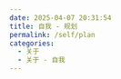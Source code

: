 ```yaml
---
date: 2025-04-07 20:31:54
title: 自我 - 规划
permalink: /self/plan
categories:
  - 关于
  - 关于 - 自我
---
```

